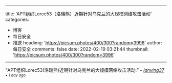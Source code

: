 
---
title: 'APT组织Lorec53（洛瑞熊）近期针对乌克兰的大规模网络攻击活动'
categories: 
 - 博客
 - 每日安全
 - 推送
headimg: 'https://picsum.photos/400/300?random=3996'
author: 每日安全
comments: false
date: 2022-02-19 03:21:44
thumbnail: 'https://picsum.photos/400/300?random=3996'
---

<div>   
<q>APT组织Lorec53(洛瑞熊)近期针对乌克兰的大规模网络攻击活动.</q>
–
<cite>
<a class="text-muted" href="https://sec.today/user/8eb60fcc-f278-42e6-a76f-46a845ee9865/pushes/">
lanying37
</a>
<span class="text-muted"><small>• 1 day ago</small></span>
</cite>
  
</div>
            